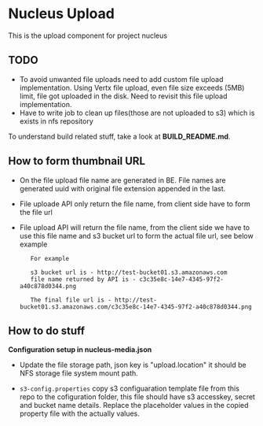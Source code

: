 Nucleus Upload
================

This is the upload component for project nucleus 


TODO
----
* To avoid unwanted file uploads need to add custom file upload implementation. Using Vertx file upload, even file size exceeds (5MB) limit, file got uploaded in the disk. Need to revisit this file upload implementation. 
* Have to write job to clean up files(those are not uploaded to s3) which is exists in nfs repository 

To understand build related stuff, take a look at **BUILD_README.md**.


How to form thumbnail URL 
-------------------------
* On the file upload file name are generated in BE. File names are generated uuid with original file extension appended in the last.
* File uploade API only return the file name, from client side have to form the file url
* File upload API will return the file name, from the client side we have to use this file name and s3 bucket url to form the actual file url, see below example

         For example 
         
         s3 bucket url is - http://test-bucket01.s3.amazonaws.com 
         file name returned by API is - c3c35e8c-14e7-4345-97f2-a40c878d0344.png
         
         The final file url is - http://test-bucket01.s3.amazonaws.com/c3c35e8c-14e7-4345-97f2-a40c878d0344.png


How to do stuff
---------------

**Configuration setup in nucleus-media.json**

 - Update the file storage path, json key is "upload.location" it should be NFS storage  file system mount path.
 
 - ```s3-config.properties``` copy  s3 configuaration template  file  from this repo  to  the cofiguration folder, this file should have s3 accesskey, secret and bucket name details. Replace the placeholder values in the copied property file with the actually values.
 





